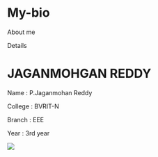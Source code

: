 # My-bio
About me
<html>
  <head>
    Details
  </head>
  <body>
    <h1>JAGANMOHGAN REDDY</h1>
    <p>Name : P.Jaganmohan Reddy</p>
    <p>College : BVRIT-N</p>
     <p>Branch : EEE</p>
     <p>Year : 3rd year</p>
     <img src="https://www.iiit.ac.in/img/iiit-new.png">
   </body> 
  </head>
 </html>
